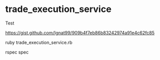 # trade_execution_service
Test

https://gist.github.com/Ignat99/909b4f7eb86b83242974a91e4c62fc85

ruby trade_execution_service.rb

rspec spec
